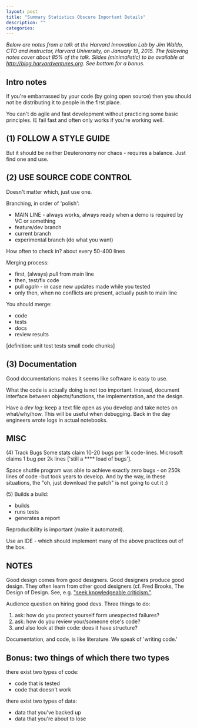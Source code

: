```yaml
---
layout: post
title: "Summary Statistics Obscure Important Details"
description: ""
categories: 
---
```


<i>Below are notes from a talk at the Harvard Innovation Lab by Jim Waldo, CTO and instructor, Harvard University, on January 19, 2015. The following notes cover about 85% of the talk. Slides (minimalistic) to be available at http://blog.harvardventures.org. See bottom for a bonus.</i>

## Intro notes
If you're embarrassed by your code (by going open source) then you should not be distributing it to people in the first place.

You can't do agile and fast development without practicing some basic principles. IE fail fast and often only works if you're working well.

## (1) FOLLOW A STYLE GUIDE
But it should be neither Deuteronomy nor chaos - requires a balance. Just find one and use.

## (2) USE SOURCE CODE CONTROL
Doesn't matter which, just use one.

Branching, in order of 'polish':
* MAIN LINE - always works, always ready when a demo is required by VC or something
* feature/dev branch
* current branch
* experimental branch (do what you want)

How often to check in? about every 50-400 lines

Merging process:
* first, (always) *pull* from main line
* then, test/fix code
* pull *again* - in case new updates made while you tested
* only then, when no conflicts are present, actually push to main line

You should merge:
* code
* tests
* docs
* review results

[definition: unit test tests small code chunks]

## (3) Documentation
Good documentations makes it seems like software is easy to use.

What the code is actually doing is not too important. Instead, document interface between objects/functions, the implementation, and the design.

Have a *dev log*: keep a text file open as you develop and take notes on what/why/how. This will be useful when debugging. Back in the day engineers wrote logs in actual notebooks.

## MISC
(4) Track Bugs
Some stats claim 10-20 bugs per 1k code-lines. Microsoft claims 1 bug per 2k lines ['still a **** load of bugs'].

Space shuttle program was able to achieve exactly zero bugs - on 250k lines of code  -but took years to develop. And by the way, in these situations, the "oh, just download the patch" is not going to cut it :) 

(5) Builds
a build:
* builds
* runs tests
* generates a report

Reproducibility is important (make it automated). 

Use an IDE - which should implement many of the above practices out of the box.


## NOTES
Good design comes from good designers. Good designers produce good design. They often learn from other good designers (cf. Fred Brooks, The Design of Design. See, e.g. ["seek knowledgeable criticism."](http://www.wired.com/2010/07/ff_fred_brooks/).

Audience question on hiring good devs. Three things to do:
1. ask: how do you protect yourself form unexpected failures?
2. ask: how do you review your/someone else's code?
3. and also look at their code: does it have structure?

Documentation, and code, is like literature. We speak of 'writing code.'

## Bonus: two things of which there two types
there exist two types of code:
* code that is tested
* code that doesn't work

there exist two types of data:
* data that you've backed up
* data that you're about to lose
